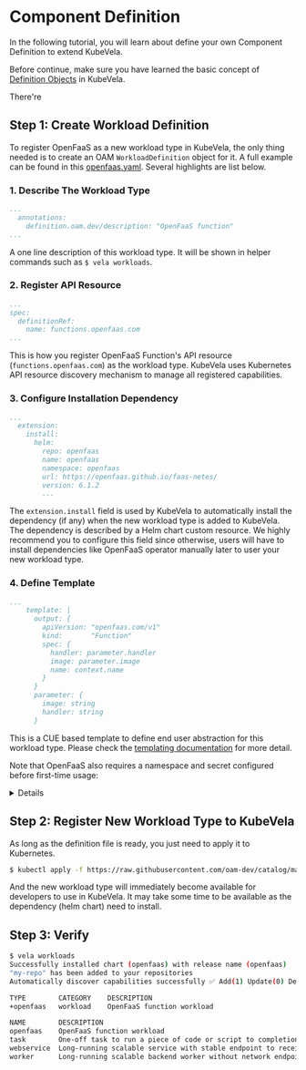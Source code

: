 # Component Definition

In the following tutorial, you will learn about define your own Component Definition to extend KubeVela.

Before continue, make sure you have learned the basic concept of [Definition Objects](definition-and-templates.md) in KubeVela.

There're 

## Step 1: Create Workload Definition

To register OpenFaaS as a new workload type in KubeVela, the only thing needed is to create an OAM `WorkloadDefinition` object for it. A full example can be found in this [openfaas.yaml](https://github.com/oam-dev/catalog/blob/master/registry/openfaas.yaml). Several highlights are list below.

### 1. Describe The Workload Type

```yaml
...
  annotations:
    definition.oam.dev/description: "OpenFaaS function"
...
```

A one line description of this workload type. It will be shown in helper commands such as `$ vela workloads`.

### 2. Register API Resource

```yaml
...
spec:
  definitionRef:
    name: functions.openfaas.com
...
```

This is how you register OpenFaaS Function's API resource (`functions.openfaas.com`) as the workload type. KubeVela uses Kubernetes API resource discovery mechanism to manage all registered capabilities.


### 3. Configure Installation Dependency

```yaml
...
  extension:
    install:
      helm:
        repo: openfaas
        name: openfaas
        namespace: openfaas
        url: https://openfaas.github.io/faas-netes/
        version: 6.1.2
        ...
```

The `extension.install` field is used by KubeVela to automatically install the dependency (if any) when the new workload type is added to KubeVela. The dependency is described by a Helm chart custom resource. We highly recommend you to configure this field since otherwise, users will have to install dependencies like OpenFaaS operator manually later to user your new workload type.

### 4. Define Template

```yaml
...
    template: |
      output: {
        apiVersion: "openfaas.com/v1"
        kind:       "Function"
        spec: {
          handler: parameter.handler
          image: parameter.image
          name: context.name
        }
      }
      parameter: {
        image: string
        handler: string
      }
 ```

This is a CUE based template to define end user abstraction for this workload type. Please check the [templating documentation](../cue/workload-type.md) for more detail.

Note that OpenFaaS also requires a namespace and secret configured before first-time usage:

<details>

```bash
# create namespace
$ kubectl apply -f https://raw.githubusercontent.com/openfaas/faas-netes/master/namespaces.yml

# generate a random password
$ PASSWORD=$(head -c 12 /dev/urandom | shasum| cut -d' ' -f1)

$ kubectl -n openfaas create secret generic basic-auth \
    --from-literal=basic-auth-user=admin \
    --from-literal=basic-auth-password="$PASSWORD"
```
</details>

## Step 2: Register New Workload Type to KubeVela

As long as the definition file is ready, you just need to apply it to Kubernetes.

```bash
$ kubectl apply -f https://raw.githubusercontent.com/oam-dev/catalog/master/registry/openfaas.yaml
```

And the new workload type will immediately become available for developers to use in KubeVela.
It may take some time to be available as the dependency (helm chart) need to install.

## Step 3: Verify

```bash
$ vela workloads
Successfully installed chart (openfaas) with release name (openfaas)
"my-repo" has been added to your repositories
Automatically discover capabilities successfully ✅ Add(1) Update(0) Delete(0)

TYPE     	CATEGORY	DESCRIPTION
+openfaas	workload	OpenFaaS function workload

NAME      	DESCRIPTION
openfaas  	OpenFaaS function workload
task      	One-off task to run a piece of code or script to completion
webservice	Long-running scalable service with stable endpoint to receive external traffic
worker    	Long-running scalable backend worker without network endpoint
```
